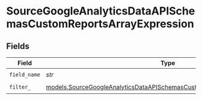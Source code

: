 # SourceGoogleAnalyticsDataAPISchemasCustomReportsArrayExpression


## Fields

| Field                                                                                                                                                                  | Type                                                                                                                                                                   | Required                                                                                                                                                               | Description                                                                                                                                                            |
| ---------------------------------------------------------------------------------------------------------------------------------------------------------------------- | ---------------------------------------------------------------------------------------------------------------------------------------------------------------------- | ---------------------------------------------------------------------------------------------------------------------------------------------------------------------- | ---------------------------------------------------------------------------------------------------------------------------------------------------------------------- |
| `field_name`                                                                                                                                                           | *str*                                                                                                                                                                  | :heavy_check_mark:                                                                                                                                                     | N/A                                                                                                                                                                    |
| `filter_`                                                                                                                                                              | [models.SourceGoogleAnalyticsDataAPISchemasCustomReportsArrayMetricFilterFilter](../models/sourcegoogleanalyticsdataapischemascustomreportsarraymetricfilterfilter.md) | :heavy_check_mark:                                                                                                                                                     | N/A                                                                                                                                                                    |